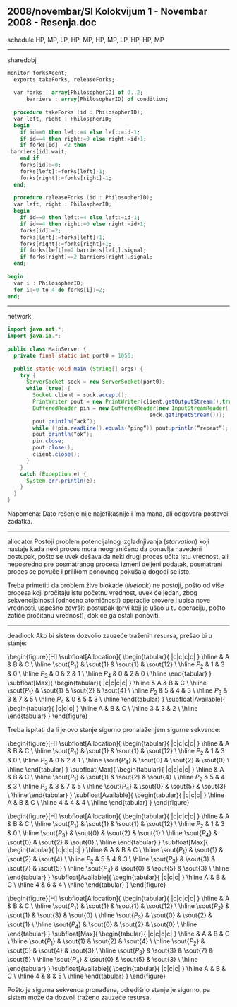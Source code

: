 2008/novembar/SI Kolokvijum 1 - Novembar 2008 - Resenja.doc
--------------------------------------------------------------------------------
schedule
HP, MP, LP, HP, MP, HP, MP, LP, HP, HP, MP 

--------------------------------------------------------------------------------
sharedobj
```ada
monitor forksAgent; 
  exports takeForks, releaseForks; 
 
  var forks : array[PhilosopherID] of 0..2; 
      barriers : array[PhilosopherID] of condition; 
 
  procedure takeForks (id : PhilosopherID); 
  var left, right : PhilospherID; 
  begin 
    if id==0 then left:=4 else left:=id-1; 
    if id==4 then right:=0 else right:=id+1; 
    if forks[id]  <2 then  
 barriers[id].wait; 
    end if 
    forks[id]:=0; 
    forks[left]:=forks[left]-1; 
    forks[right]:=forks[right]-1; 
  end; 
 
  procedure releaseForks (id : PhilosopherID); 
  var left, right : PhilospherID; 
  begin 
    if id==0 then left:=4 else left:=id-1; 
    if id==4 then right:=0 else right:=id+1; 
    forks[id]:=2; 
    forks[left]:=forks[left]+1; 
    forks[right]:=forks[right]+1; 
    if forks[left]==2 barriers[left].signal; 
    if forks[right]==2 barriers[right].signal; 
  end; 
 
begin 
  var i : PhilosopherID; 
  for i:=0 to 4 do forks[i]:=2; 
end; 
```

--------------------------------------------------------------------------------
network
```java
import java.net.*; 
import java.io.*; 
 
public class MainServer { 
  private final static int port0 = 1050; 
   
  public static void main (String[] args) { 
    try { 
      ServerSocket sock = new ServerSocket(port0); 
      while (true) { 
        Socket client = sock.accept(); 
        PrintWriter pout = new PrintWriter(client.getOutputStream(),true); 
        BufferedReader pin = new BufferedReader(new InputStreamReader( 
                                             sock.getInputStream())); 
        pout.println(“ack“); 
        while (!pin.readLine().equals(“ping“)) pout.println(“repeat“); 
        pout.println(“ok“); 
        pin.close; 
        pout.close(); 
        client.close(); 
      } 
    } 
    catch (Exception e) { 
      System.err.println(e); 
    } 
  }   
} 
```
Napomena:  Dato  rešenje  nije  najefikasnije  i  ima  mana,  ali  odgovara  postavci  zadatka. 

--------------------------------------------------------------------------------
allocator
Postoji  problem potencijalnog izgladnjivanja  (*starvation*)  koji  nastaje  kada  neki  proces  mora  neograničeno da ponavlja navedeni postupak, pošto se uvek dešava da neki drugi proces učita istu  vrednost,  ali  neposredno  pre  posmatranog  procesa  izmeni  deljeni  podatak,  posmatrani proces se povuče i prilikom ponovnog pokušaja dogodi se isto. 

Treba primetiti da problem žive blokade (*livelock*)  ne  postoji,  pošto  od  više  procesa  koji  pročitaju istu početnu vrednost, uvek će jedan, zbog sekvencijalnosti (odnosno atomičnosti) operacije  provere  i  upisa  nove  vrednosti,   uspešno  završiti  postupak (prvi koji  je  ušao  u  tu  operaciju, pošto zatiče pročitanu vrednost), dok će ga ostali ponoviti. 

--------------------------------------------------------------------------------
deadlock
Ako bi sistem dozvolio zauzeće traženih resursa, prešao bi u stanje: 

\begin{figure}[H]
\subfloat[Allocation]{
\begin{tabular}{ |c|c|c|c| }
\hline
   & A & B & C \\
\hline
\sout{$P_1$} & \sout{1} & \sout{1} & \sout{12} \\
\hline
$P_2$ & 1 & 3 & 0 \\
\hline
$P_3$ & 0 & 2 & 1 \\
\hline
$P_4$ & 0 & 2 & 0 \\
\hline
\end{tabular}
}
\subfloat[Max]{
\begin{tabular}{ |c|c|c|c| }
\hline
   & A & B & C \\
\hline
\sout{$P_1$} & \sout{1} & \sout{2} & \sout{4} \\
\hline
$P_2$ & 5 & 4 & 3 \\
\hline
$P_3$ & 3 & 7 & 5 \\
\hline
$P_4$ & 0 & 5 & 3 \\
\hline
\end{tabular}
}
\subfloat[Available]{
\begin{tabular}{ |c|c|c| }
\hline
A & B & C \\
\hline
3 & 3 & 2 \\
\hline
\end{tabular}
}
\end{figure}

Treba ispitati da li je ovo stanje sigurno pronalaženjem sigurne sekvence: 

\begin{figure}[H]
\subfloat[Allocation]{
\begin{tabular}{ |c|c|c|c| }
\hline
   & A & B & C \\
\hline
\sout{$P_1$} & \sout{1} & \sout{1} & \sout{12} \\
\hline
$P_2$ & 1 & 3 & 0 \\
\hline
$P_3$ & 0 & 2 & 1 \\
\hline
\sout{$P_4$} & \sout{0} & \sout{2} & \sout{0} \\
\hline
\end{tabular}
}
\subfloat[Max]{
\begin{tabular}{ |c|c|c|c| }
\hline
   & A & B & C \\
\hline
\sout{$P_1$} & \sout{1} & \sout{2} & \sout{4} \\
\hline
$P_2$ & 5 & 4 & 3 \\
\hline
$P_3$ & 3 & 7 & 5 \\
\hline
\sout{$P_4$} & \sout{0} & \sout{5} & \sout{3} \\
\hline
\end{tabular}
}
\subfloat[Available]{
\begin{tabular}{ |c|c|c| }
\hline
A & B & C \\
\hline
4 & 4 & 4 \\
\hline
\end{tabular}
}
\end{figure}

\begin{figure}[H]
\subfloat[Allocation]{
\begin{tabular}{ |c|c|c|c| }
\hline
   & A & B & C \\
\hline
\sout{$P_1$} & \sout{1} & \sout{1} & \sout{12} \\
\hline
$P_2$ & 1 & 3 & 0 \\
\hline
\sout{$P_3$} & \sout{0} & \sout{2} & \sout{1} \\
\hline
\sout{$P_4$} & \sout{0} & \sout{2} & \sout{0} \\
\hline
\end{tabular}
}
\subfloat[Max]{
\begin{tabular}{ |c|c|c|c| }
\hline
   & A & B & C \\
\hline
\sout{$P_1$} & \sout{1} & \sout{2} & \sout{4} \\
\hline
$P_2$ & 5 & 4 & 3 \\
\hline
\sout{$P_3$} & \sout{3} & \sout{7} & \sout{5} \\
\hline
\sout{$P_4$} & \sout{0} & \sout{5} & \sout{3} \\
\hline
\end{tabular}
}
\subfloat[Available]{
\begin{tabular}{ |c|c|c| }
\hline
A & B & C \\
\hline
4 & 6 & 4 \\
\hline
\end{tabular}
}
\end{figure}

\begin{figure}[H]
\subfloat[Allocation]{
\begin{tabular}{ |c|c|c|c| }
\hline
   & A & B & C \\
\hline
\sout{$P_1$} & \sout{1} & \sout{1} & \sout{12} \\
\hline
\sout{$P_2$} & \sout{1} & \sout{3} & \sout{0} \\
\hline
\sout{$P_3$} & \sout{0} & \sout{2} & \sout{1} \\
\hline
\sout{$P_4$} & \sout{0} & \sout{2} & \sout{0} \\
\hline
\end{tabular}
}
\subfloat[Max]{
\begin{tabular}{ |c|c|c|c| }
\hline
   & A & B & C \\
\hline
\sout{$P_1$} & \sout{1} & \sout{2} & \sout{4} \\
\hline
\sout{$P_2$} & \sout{5} & \sout{4} & \sout{3} \\
\hline
\sout{$P_3$} & \sout{3} & \sout{7} & \sout{5} \\
\hline
\sout{$P_4$} & \sout{0} & \sout{5} & \sout{3} \\
\hline
\end{tabular}
}
\subfloat[Available]{
\begin{tabular}{ |c|c|c| }
\hline
A & B & C \\
\hline
4 & 8 & 5 \\
\hline
\end{tabular}
}
\end{figure}

Pošto je sigurna sekvenca pronađena, odredišno stanje je sigurno, pa sistem može da dozvoli traženo zauzeće resursa. 
